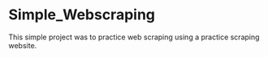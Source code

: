 # Simple_Webscraping
This simple project was to practice web scraping using a practice scraping website.
